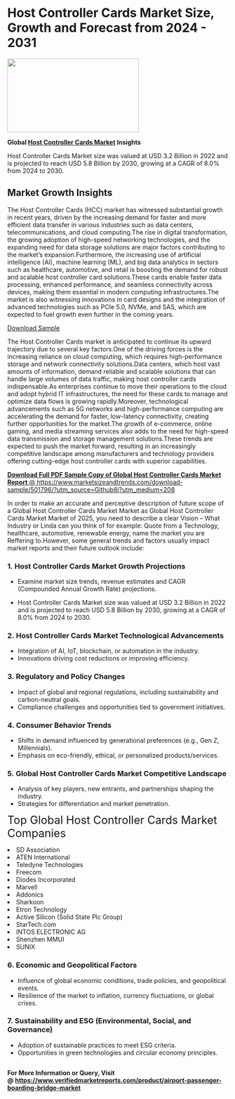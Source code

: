<H1>Host Controller Cards Market Size, Growth and Forecast from 2024 - 2031</H1><img class="aligncenter size-medium wp-image-584254" src="https://thirdeyenews.in/wp-content/uploads/2024/09/Global-Market-Research-300x168.jpeg" alt="" width="300" height="168" /><p><strong>Global&nbsp;<a href="https://www.marketsizeandtrends.com/download-sample/501796/?utm_source=Github8j?utm_medium=208">Host Controller Cards Market</a> Insights</strong></p><p>Host Controller Cards Market size was valued at USD 3.2 Billion in 2022 and is projected to reach USD 5.8 Billion by 2030, growing at a CAGR of 8.0% from 2024 to 2030.</p><p><h2>Market Growth Insights</h2> <p>The Host Controller Cards (HCC) market has witnessed substantial growth in recent years, driven by the increasing demand for faster and more efficient data transfer in various industries such as data centers, telecommunications, and cloud computing.The rise in digital transformation, the growing adoption of high-speed networking technologies, and the expanding need for data storage solutions are major factors contributing to the market’s expansion.Furthermore, the increasing use of artificial intelligence (AI), machine learning (ML), and big data analytics in sectors such as healthcare, automotive, and retail is boosting the demand for robust and scalable host controller card solutions.These cards enable faster data processing, enhanced performance, and seamless connectivity across devices, making them essential in modern computing infrastructures.The market is also witnessing innovations in card designs and the integration of advanced technologies such as PCIe 5.0, NVMe, and SAS, which are expected to fuel growth even further in the coming years.</p> <p><a href="#">Download Sample</a></p> <p>The Host Controller Cards market is anticipated to continue its upward trajectory due to several key factors.One of the driving forces is the increasing reliance on cloud computing, which requires high-performance storage and network connectivity solutions.Data centers, which host vast amounts of information, demand reliable and scalable solutions that can handle large volumes of data traffic, making host controller cards indispensable.As enterprises continue to move their operations to the cloud and adopt hybrid IT infrastructures, the need for these cards to manage and optimize data flows is growing rapidly.Moreover, technological advancements such as 5G networks and high-performance computing are accelerating the demand for faster, low-latency connectivity, creating further opportunities for the market.The growth of e-commerce, online gaming, and media streaming services also adds to the need for high-speed data transmission and storage management solutions.These trends are expected to push the market forward, resulting in an increasingly competitive landscape among manufacturers and technology providers offering cutting-edge host controller cards with superior capabilities.<p><a href="#"></p><p><span class=""><strong>Download Full PDF Sample Copy of Global Host Controller Cards Market Report</strong> @ <a href="https://www.marketsizeandtrends.com/download-sample/501796/?utm_source=Github8j?utm_medium=208" target="_blank">https://www.marketsizeandtrends.com/download-sample/501796/?utm_source=Github8j?utm_medium=208</a></span></p><p>In order to make an accurate and perceptive description of future scope of a Global&nbsp;Host Controller Cards Market Market as Global&nbsp;Host Controller Cards Market Market of 2025, you need to describe a clear Vision &ndash; What Industry or Linda can you think of for example: Quote from a Technology, healthcare, automotive, renewable energy, name the market you are Reffering to.However, some general trends and factors usually impact market reports and their future outlook include:</p><h3>1.&nbsp;<strong>Host Controller Cards Market Growth Projections</strong></h3><ul><li>Examine market size trends, revenue estimates and CAGR (Compounded Annual Growth Rate) projections.</li><li><p>Host Controller Cards Market size was valued at USD 3.2 Billion in 2022 and is projected to reach USD 5.8 Billion by 2030, growing at a CAGR of 8.0% from 2024 to 2030.</p></li></ul><h3>2.&nbsp;<strong>Host Controller Cards Market Technological Advancements</strong></h3><ul><li>Integration of AI, IoT, blockchain, or automation in the industry.</li><li>Innovations driving cost reductions or improving efficiency.</li></ul><h3>3.&nbsp;<strong>Regulatory and Policy Changes</strong></h3><ul><li>Impact of global and regional regulations, including sustainability and carbon-neutral goals.</li><li>Compliance challenges and opportunities tied to government initiatives.</li></ul><h3>4.&nbsp;<strong>Consumer Behavior Trends</strong></h3><ul><li>Shifts in demand influenced by generational preferences (e.g., Gen Z, Millennials).</li><li>Emphasis on eco-friendly, ethical, or personalized products/services.</li></ul><h3>5.&nbsp;<strong>Global Host Controller Cards Market Competitive Landscape</strong></h3><ul><li>Analysis of key players, new entrants, and partnerships shaping the industry.</li><li>Strategies for differentiation and market penetration.</li></ul><p data-pm-slice="1 1 []"><span style="color: inherit; font-family: inherit; font-size: 25px;">Top Global Host Controller Cards Market Companies</span></p><div class="" data-test-id=""><p><li>SD Association</li><li> ATEN International</li><li> Teledyne Technologies</li><li> Freecom</li><li> Diodes Incorporated</li><li> Marvell</li><li> Addonics</li><li> Sharkoon</li><li> Etron Technology</li><li> Active Silicon (Solid State Plc Group)</li><li> StarTech.com</li><li> INTOS ELECTRONIC AG</li><li> Shenzhen MMUI</li><li> SUNIX</li></p></div><h3>6.&nbsp;<strong>Economic and Geopolitical Factors</strong></h3><ul><li>Influence of global economic conditions, trade policies, and geopolitical events.</li><li>Resilience of the market to inflation, currency fluctuations, or global crises.</li></ul><h3>7.&nbsp;<strong>Sustainability and ESG (Environmental, Social, and Governance)</strong></h3><ul><li>Adoption of sustainable practices to meet ESG criteria.</li><li>Opportunities in green technologies and circular economy principles.</li></ul><h2><strong style="font-size: 14px;">For More Information or Query, Visit @&nbsp;</strong><a style="background-color: #ffffff; font-size: 14px;" href="https://www.marketsizeandtrends.com/report/host-controller-cards-market/" target="_blank">https://www.verifiedmarketreports.com/product/airport-passenger-boarding-bridge-market</a></h2>